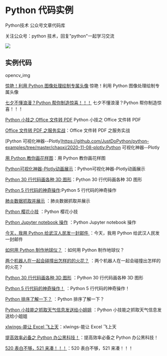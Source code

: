 # Python 代码实例

Python技术 公众号文章代码库


关注公众号：python 技术，回复"python"一起学习交流

![](http://favorites.ren/assets/images/python.jpg)

## 实例代码
opencv_img

[惊艳！利用 Python 图像处理绘制专属头像](https://github.com/JustDoPython/python-examples/tree/master/chaoxi/opencv_img) 惊艳！利用 Python 图像处理绘制专属头像

[七夕不懂浪漫？Python 帮你制造惊喜！！！](https://github.com/JustDoPython/python-examples/tree/master/chaoxi/qixi) 七夕不懂浪漫？Python 帮你制造惊喜！！！

[Python 小技之 Office 文件转 PDF](https://github.com/JustDoPython/python-examples/tree/master/chaoxi/FilesToPDF) Python 小技之 Office 文件转 PDF

[Office 文件转 PDF 之服务实战](https://github.com/JustDoPython/python-examples/tree/master/chaoxi/FilesToPDF_Server)：Office 文件转 PDF 之服务实战

[Python 可视化神器--Plotly]https://github.com/JustDoPython/python-examples/tree/master/chaoxi/2020-11-08-plotly:Python 可视化神器--Plotly

[用 Python 教你画花样图](https://github.com/JustDoPython/python-examples/tree/master/chaoxi/Plotly-express)：用 Python 教你画花样图

[Python可视化神器-Plotly动画展示](https://github.com/JustDoPython/python-examples/tree/master/chaoxi/Plotly-express)：Python可视化神器-Plotly动画展示

[Python 30 行代码画各种 3D 图形](https://github.com/JustDoPython/python-examples/tree/master/chaoxi/Matplotlib_3D)：Python 30 行代码画各种 3D 图形

[Python 5 行代码的神奇操作](https://github.com/JustDoPython/python-examples/tree/master/chaoxi/five_code):Python 5 行代码的神奇操作



[肺炎数据抓取并展示](https://github.com/JustDoPython/python-examples/tree/master/chaoxi/feiyan_data) ：肺炎数据抓取并展示

[Python 樱花小技](https://github.com/JustDoPython/python-examples/tree/master/chaoxi/cherry_tree) ：Python 樱花小技

[Python Jupyter notebook 操作](https://github.com/JustDoPython/python-examples/tree/master/chaoxi/jupyter_notebook) ：Python Jupyter notebook 操作

[今天，我用 Python 给武汉人民发一封邮件 ](https://github.com/JustDoPython/python-examples/tree/master/chaoxi/send_email) ：今天，我用 Python 给武汉人民发一封邮件 

[如何用 Python 制作地球仪？](https://github.com/JustDoPython/python-examples/tree/master/chaoxi/Earth_view) ：如何用 Python 制作地球仪？
 
[两个机器人在一起会碰撞出怎样的的火花？](https://github.com/JustDoPython/python-examples/tree/master/chaoxi/twoai_chat) ：两个机器人在一起会碰撞出怎样的的火花？ 

[Python 30 行代码画各种 3D 图形](https://github.com/JustDoPython/python-examples/tree/master/chaoxi/Matplotlib_3D) ：Python 30 行代码画各种 3D 图形

[Python 5 行代码的神奇操作！](https://github.com/JustDoPython/python-examples/tree/master/chaoxi/five_code) ：Python 5 行代码的神奇操作！

[Python 排序了解一下？](https://github.com/JustDoPython/python-examples/tree/master/chaoxi/python_sort) ：Python 排序了解一下？

[Python 小技能之抓取天气信息发送给小姐姐](https://github.com/JustDoPython/python-examples/tree/master/chaoxi/send_weather) ：Python 小技能之抓取天气信息发送给小姐姐      

[xlwings-能让 Excel 飞上天](https://github.com/JustDoPython/python-examples/tree/master/chaoxi/Python_xlwings)：xlwings-能让 Excel 飞上天

[提高效率必备之 Python 办公黑科技！](https://github.com/JustDoPython/python-examples/tree/master/chaoxi/work_pro)：提高效率必备之 Python 办公黑科技！

[520 表白不够，521 来凑！！！](https://github.com/JustDoPython/python-examples/tree/master/chaoxi/521_love)：520 表白不够，521 来凑！！！
